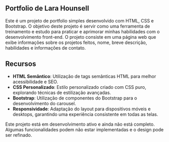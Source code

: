 ## Portfolio de Lara Hounsell
Este é um projeto de portfolio simples desenvolvido com HTML, CSS e Bootstrap. O objetivo deste projeto é servir como uma ferramenta de treinamento e estudo para praticar e aprimorar minhas habilidades com o desenvolvimento front-end.
O projeto consiste em uma página web que exibe informações sobre os projetos feitos, nome, breve descrição, habilidades e informações de contato.
## Recursos

- **HTML Semântico**: Utilização de tags semânticas HTML para melhor acessibilidade e SEO.
- **CSS Personalizado**: Estilo personalizado criado com CSS puro, explorando técnicas de estilização avançadas.
- **Bootstrap**: Utilização de componentes do Bootstrap para o desenvolvimento do carousel.
- **Responsividade**: Adaptação do layout para dispositivos móveis e desktops, garantindo uma experiência consistente em todas as telas.

Este projeto está em desenvolvimento ativo e ainda não está completo. Algumas funcionalidades podem não estar implementadas e o design pode ser refinado.
